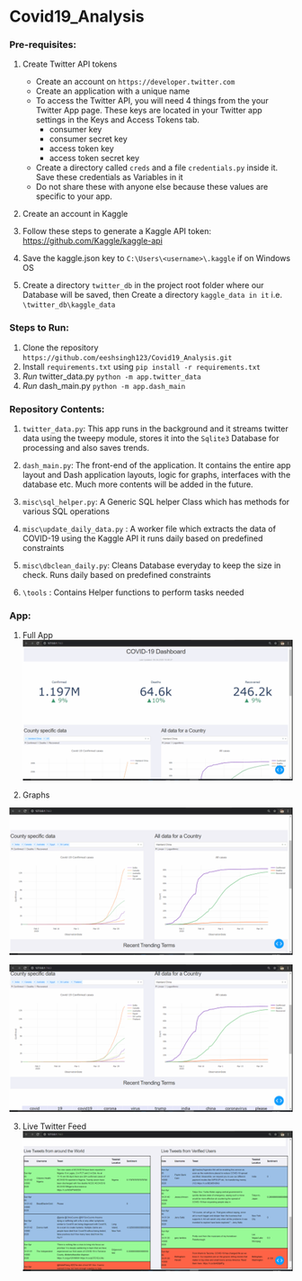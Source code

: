 # Covid19_Analysis

### Pre-requisites:
1. Create Twitter API tokens 
    * Create an account on `https://developer.twitter.com`
    * Create an application with a unique name
    * To access the Twitter API, you will need 4 things from the your Twitter App page. These keys are located in your Twitter app settings in the Keys and Access Tokens tab.
        * consumer key
        * consumer secret key
        * access token key
        * access token secret key
    * Create a directory called `creds` and a file `credentials.py` inside it. Save these credentials as Variables in it
    * Do not share these with anyone else because these values are specific to your app.
2. Create an account in Kaggle
3. Follow these steps to generate a Kaggle API token: https://github.com/Kaggle/kaggle-api
4. Save the kaggle.json key to `C:\Users\<username>\.kaggle` if on Windows OS

5. Create a directory `twitter_db` in the project root folder where our Database will be saved, then Create a directory `kaggle_data in it` i.e.  `\twitter_db\kaggle_data`

### Steps to Run:
1. Clone the repository `https://github.com/eeshsingh123/Covid19_Analysis.git`
2. Install `requirements.txt` using `pip install -r requirements.txt`
3. *Run* twitter_data.py `python -m app.twitter_data`
4. *Run* dash_main.py `python -m app.dash_main`

### Repository Contents:
1. `twitter_data.py`: This app runs in the background and it streams twitter data using the tweepy 
module, stores it into the `Sqlite3` Database for processing and also saves trends.

2. `dash_main.py`: The front-end of the application. It contains the entire app layout and Dash application layouts,
 logic for graphs, interfaces with the database etc. Much more contents will be added in the future.
 
3. `misc\sql_helper.py`: A Generic SQL helper Class which has methods for various SQL operations

4. `misc\update_daily_data.py` : A worker file which extracts the data of COVID-19 using the Kaggle API
it runs daily based on predefined constraints

5. `misc\dbclean_daily.py`:  Cleans Database everyday to keep the size in check. Runs daily based on predefined constraints

6. `\tools` : Contains Helper functions to perform tasks needed

### App:
1. Full App
![](full_app.gif)

2. Graphs

![](data_disp.gif)

![](data_disp_specs.gif)

3. Live Twitter Feed
![](tweets_disp.gif)


